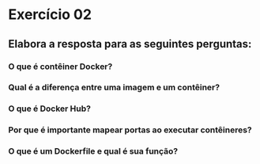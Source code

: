 # Exercício 02
## Elabora a resposta para as seguintes perguntas:
### O que é contêiner Docker?
### Qual é a diferença entre uma imagem e um contêiner?
### O que é Docker Hub?
### Por que é importante mapear portas ao executar contêineres?
### O que é um Dockerfile e qual é sua função?
